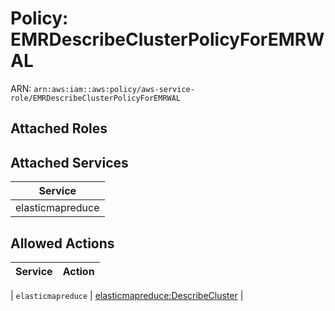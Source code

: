 # Policy: EMRDescribeClusterPolicyForEMRWAL

ARN: `arn:aws:iam::aws:policy/aws-service-role/EMRDescribeClusterPolicyForEMRWAL`

## Attached Roles

## Attached Services

| Service |
|---------|
| elasticmapreduce |

## Allowed Actions

| Service | Action |
|:-------:|--------|

| `elasticmapreduce` | [elasticmapreduce:DescribeCluster](../actions.md#elasticmapreduce:describecluster) |
